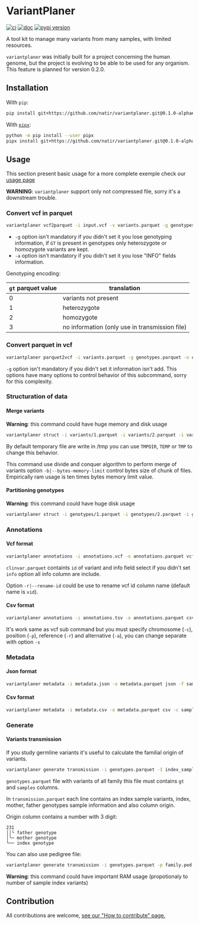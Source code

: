 # VariantPlaner

[![ci](https://github.com/natir/variantplaner/actions/workflows/ci.yml/badge.svg)](https://github.com/natir/variantplaner/actions/workflows/ci.yml)
[![doc](https://img.shields.io/badge/docs-mkdocs%20material-blue.svg?style=flat)](https://natir.github.io/variantplaner/)
[![pypi version](https://img.shields.io/pypi/v/variantplaner.svg)](https://pypi.org/project/variantplaner/)

A tool kit to manage many variants from many samples, with limited resources.

`variantplaner` was initially built for a project concerning the human genome, but the project is evolving to be able to be used for any organism. This feature is planned for version 0.2.0.

## Installation

With `pip`:

```bash
pip install git+https://github.com/natir/variantplaner.git@0.1.0-alpha#egg=variantplaner
```

With [`pipx`](https://github.com/pipxproject/pipx):

```bash
python -m pip install --user pipx
pipx install git+https://github.com/natir/variantplaner.git@0.1.0-alpha#egg=variantplaner
```

## Usage

This section present basic usage for a more complete exemple check our [usage page](https://natir.github.io/variantplaner/usages/)

**WARNING**: `variantplaner` support only not compressed file, sorry it's a downstream trouble.

### Convert vcf in parquet

```bash
variantplaner vcf2parquet -i input.vcf -v variants.parquet -g genotypes.parquet -a annotations.parquet
```

- `-g` option isn't mandatory if you didn't set it you lose genotyping information, if `GT` is present in genotypes only heterozygote or homozygote variants are kept.
- `-a` option isn't mandatory if you didn't set it you lose "INFO" fields information.


Genotyping encoding:

| `gt` parquet value | translation                                    |
| ------------------ | ---------------------------------------------- |
| 0                  | variants not present                           |
| 1                  | heterozygote                                   |
| 2                  | homozygote                                     |
| 3                  | no information (only use in transmission file) |

### Convert parquet in vcf

```bash
variantplaner parquet2vcf -i variants.parquet -g genotypes.parquet -o output.vcf
```

`-g` option isn't mandatory if you didn't set it information isn't add.
This options have many options to control behavior of this subcommand, sorry for this complexity.

### Structuration of data

#### Merge variants

**Warning**: this command could have huge memory and disk usage

```bash
variantplaner struct -i variants/1.parquet -i variants/2.parquet -i variants/3.parquet … -i variants/n.parquet variants -o variants.parquet
```

By default temporary file are write in /tmp you can use `TMPDIR`, `TEMP` or `TMP` to change this behavior.

This command use divide and conquer algorithm to perform merge of variants option `-b|--bytes-memory-limit` control bytes size of chunk of files. Empirically ram usage is ten times bytes memory limit value.

#### Partitioning genotypes

**Warning**: this command could have huge disk usage

```bash
variantplaner struct -i genotypes/1.parquet -i genotypes/2.parquet -i genotypes/3.parquet … -i genotypes/n.parquet genotypes -p partition_prefix/
```

### Annotations

#### Vcf format

```bash
variantplaner annotations -i annotations.vcf -o annotations.parquet vcf -r annot_id --info CLNDN --info AF_ESP
```

`clinvar.parquet` containts `id` of variant and info field select if you didn't set `info` option all info column are include.

Option `-r|--rename-id` could be use to rename vcf id column name (default name is `vid`).

#### Csv format

```bash
variantplaner annotations -i annotations.tsv -o annotations.parquet csv -c chr -p pos -r ref -a alt -s$'\t' --info CLNDN --info AF_ESP
```

It's work same as vcf sub command but you must specify chromosome (`-c`), position (`-p`), reference (`-r`) and alternative (`-a`), you can change separate with option `-s`

### Metadata

#### Json format

```bash
variantplaner metadata -i metadata.json -o metadata.parquet json -f sample -f link -f kindex
```

#### Csv format

```bash
variantplaner metadata -i metadata.csv -o metadata.parquet csv -c sample -c link -c kindex
```

### Generate

#### Variants transmission

If you study germline variants it's useful to calculate the familial origin of variants.

```bash
variantplaner generate transmission -i genotypes.parquet -I index_sample_name -m mother_sample_name -f father_sample_name -t transmission.parquet
```

`genotypes.parquet` file with variants of all family this file must contains `gt` and `samples` columns.

In `transmission.parquet` each line contains an index sample variants, index, mother, father genotypes sample information and also column origin.

Origin column contains a number with 3 digit:
```
231
││└ father genotype
│└─ mother genotype
└── index genotype
```

You can also use pedigree file:

```bash
variantplaner generate transmission -i genotypes.parquet -p family.ped -t transmission.parquet
```

**Warning**: this command could have important RAM usage (propotionaly to number of sample index variants)

## Contribution

All contributions are welcome, [see our "How to contribute" page.](https://natir.github.io/variantplaner/contributing/)
